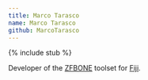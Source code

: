 ```yaml
---
title: Marco Tarasco
name: Marco Tarasco
github: MarcoTarasco
---
```


{% include stub %}

Developer of the [ZFBONE](/plugins/zfbone) toolset for [Fiji](/software/fiji).
